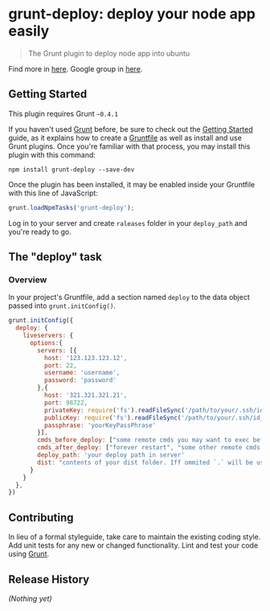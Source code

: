 # grunt-deploy: deploy your node app easily

> The Grunt plugin to deploy node app into ubuntu

Find more in [here](http://zhefeng.github.io/grunt-deploy/ "grunt-deploy").
Google group in [here](https://groups.google.com/forum/?fromgroups#!forum/grunt-deploy "grunt-deploy group").

## Getting Started
This plugin requires Grunt `~0.4.1`

If you haven't used [Grunt](http://gruntjs.com/) before, be sure to check out the [Getting Started](http://gruntjs.com/getting-started) guide, as it explains how to create a [Gruntfile](http://gruntjs.com/sample-gruntfile) as well as install and use Grunt plugins. Once you're familiar with that process, you may install this plugin with this command:

```shell
npm install grunt-deploy --save-dev
```

Once the plugin has been installed, it may be enabled inside your Gruntfile with this line of JavaScript:

```js
grunt.loadNpmTasks('grunt-deploy');
```

Log in to your server and create ``raleases`` folder in your ``deploy_path`` and you're ready to go.

## The "deploy" task

### Overview
In your project's Gruntfile, add a section named `deploy` to the data object passed into `grunt.initConfig()`.

```js
grunt.initConfig({
  deploy: {
    liveservers: {
      options:{
        servers: [{
          host: '123.123.123.12',
          port: 22,
          username: 'username',
          password: 'password'
        },{
          host: '321.321.321.21',
          port: 98722,
		  privateKey: require('fs').readFileSync('/path/to/your/.ssh/id_rsa', 'utf8'),
		  publicKey: require('fs').readFileSync('/path/to/your/.ssh/id_rsa.pub', 'utf8'),
		  passphrase: 'yourKeyPassPhrase'
        }],
        cmds_before_deploy: ["some remote cmds you may want to exec before deploy"],
        cmds_after_deploy: ["forever restart", "some other remote cmds you want to exec after deploy"],
        deploy_path: 'your deploy path in server'
		dist: "contents of your dist folder. Iff ommited `.` will be used eg. dist/*"
      }
    }
  },
})
```


## Contributing
In lieu of a formal styleguide, take care to maintain the existing coding style. Add unit tests for any new or changed functionality. Lint and test your code using [Grunt](http://gruntjs.com/).

## Release History
_(Nothing yet)_
